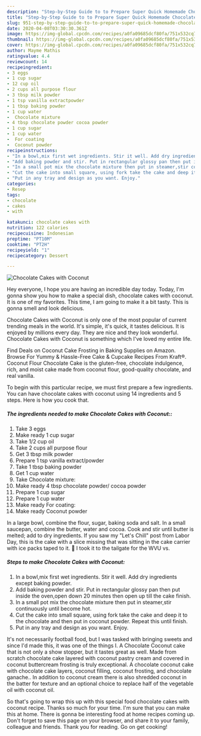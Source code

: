 ```yaml
---
description: "Step-by-Step Guide to to Prepare Super Quick Homemade Chocolate Cakes with Coconut"
title: "Step-by-Step Guide to to Prepare Super Quick Homemade Chocolate Cakes with Coconut"
slug: 951-step-by-step-guide-to-to-prepare-super-quick-homemade-chocolate-cakes-with-coconut
date: 2020-04-08T03:30:30.361Z
image: https://img-global.cpcdn.com/recipes/a0fa09685dcf80fa/751x532cq70/chocolate-cakes-with-coconut-recipe-main-photo.jpg
thumbnail: https://img-global.cpcdn.com/recipes/a0fa09685dcf80fa/751x532cq70/chocolate-cakes-with-coconut-recipe-main-photo.jpg
cover: https://img-global.cpcdn.com/recipes/a0fa09685dcf80fa/751x532cq70/chocolate-cakes-with-coconut-recipe-main-photo.jpg
author: Mayme Mathis
ratingvalue: 4.4
reviewcount: 14
recipeingredient:
- 3 eggs
- 1 cup sugar
- 12 cup oil
- 2 cups all purpose flour
- 3 tbsp milk powder
- 1 tsp vanilla extractpowder
- 1 tbsp baking powder
- 1 cup water
-  Chocolate mixture
- 4 tbsp chocolate powder cocoa powder
- 1 cup sugar
- 1 cup water
-  For coating
-  Coconut powder
recipeinstructions:
- "In a bowl,mix first wet ingredients. Stir it well. Add dry ingredients except baking powder."
- "Add baking powder and stir. Put in rectangular glossy pan then put inside the oven,open down 20 minutes then open up till the cake finish."
- "In a small pot mix the chocolate mixture then put in steamer,stir continuously until become hot."
- "Cut the cake into small square, using fork take the cake and deep it to the chocolate and then put in coconut powder. Repeat this until finish."
- "Put in any tray and design as you want. Enjoy."
categories:
- Resep
tags:
- chocolate
- cakes
- with

katakunci: chocolate cakes with
nutrition: 122 calories
recipecuisine: Indonesian
preptime: "PT10M"
cooktime: "PT2H"
recipeyield: "1"
recipecategory: Dessert

---
```



![Chocolate Cakes with Coconut](https://img-global.cpcdn.com/recipes/a0fa09685dcf80fa/751x532cq70/chocolate-cakes-with-coconut-recipe-main-photo.jpg)

Hey everyone, I hope you are having an incredible day today. Today, I'm gonna show you how to make a special dish, chocolate cakes with coconut. It is one of my favorites. This time, I am going to make it a bit tasty. This is gonna smell and look delicious.

Chocolate Cakes with Coconut is only one of the most popular of current trending meals in the world. It's simple, it's quick, it tastes delicious. It is enjoyed by millions every day. They are nice and they look wonderful. Chocolate Cakes with Coconut is something which I've loved my entire life.

Find Deals on Coconut Cake Frosting in Baking Supplies on Amazon. Browse For Yummy &amp; Hassle-Free Cake &amp; Cupcake Recipes From Kraft®. Coconut Flour Chocolate Cake is the gluten-free, chocolate indulgence, rich, and moist cake made from coconut flour, good-quality chocolate, and real vanilla.


To begin with this particular recipe, we must first prepare a few ingredients. You can have chocolate cakes with coconut using 14 ingredients and 5 steps. Here is how you cook that.

##### The ingredients needed to make Chocolate Cakes with Coconut::

1. Take 3 eggs
1. Make ready 1 cup sugar
1. Take 1/2 cup oil
1. Take 2 cups all purpose flour
1. Get 3 tbsp milk powder
1. Prepare 1 tsp vanilla extract/powder
1. Take 1 tbsp baking powder
1. Get 1 cup water
1. Take  Chocolate mixture:
1. Make ready 4 tbsp chocolate powder/ cocoa powder
1. Prepare 1 cup sugar
1. Prepare 1 cup water
1. Make ready  For coating:
1. Make ready  Coconut powder


In a large bowl, combine the flour, sugar, baking soda and salt. In a small saucepan, combine the butter, water and cocoa. Cook and stir until butter is melted; add to dry ingredients. If you saw my &#34;Let&#39;s Chill&#34; post from Labor Day, this is the cake with a slice missing that was sitting in the cake carrier with ice packs taped to it. 🙂 I took it to the tailgate for the WVU vs. 

##### Steps to make Chocolate Cakes with Coconut:

1. In a bowl,mix first wet ingredients. Stir it well. Add dry ingredients except baking powder.
1. Add baking powder and stir. Put in rectangular glossy pan then put inside the oven,open down 20 minutes then open up till the cake finish.
1. In a small pot mix the chocolate mixture then put in steamer,stir continuously until become hot.
1. Cut the cake into small square, using fork take the cake and deep it to the chocolate and then put in coconut powder. Repeat this until finish.
1. Put in any tray and design as you want. Enjoy.


It&#39;s not necessarily football food, but I was tasked with bringing sweets and since I&#39;d made this, it was one of the things I. A Chocolate Coconut cake that is not only a show stopper, but it tastes great as well. Made from scratch chocolate cake layered with coconut pastry cream and covered in coconut buttercream frosting is truly exceptional. A chocolate coconut cake with chocolate cake layers, coconut filling, coconut frosting, and chocolate ganache.. In addition to coconut cream there is also shredded coconut in the batter for texture and an optional choice to replace half of the vegetable oil with coconut oil. 

So that's going to wrap this up with this special food chocolate cakes with coconut recipe. Thanks so much for your time. I'm sure that you can make this at home. There is gonna be interesting food at home recipes coming up. Don't forget to save this page on your browser, and share it to your family, colleague and friends. Thank you for reading. Go on get cooking!
